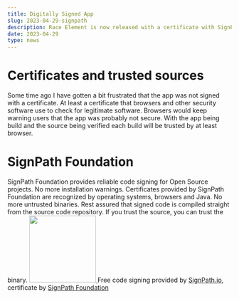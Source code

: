 ```yaml
---
title: Digitally Signed App
slug: 2023-04-29-signpath
description: Race Element is now released with a certificate with SignPath
date: 2023-04-29 
type: news 
---
```


# Certificates and trusted sources
Some time ago I have gotten a bit frustrated that the app was not signed with a certificate. At least a certificate that browsers and other security software use to check for legitimate software.
Browsers would keep warning users that the app was probably not secure.
With the app being build and the source being verified each build will be trusted by at least browser.

# SignPath Foundation
SignPath Foundation provides reliable code signing for Open Source projects.
No more installation warnings. Certificates provided by SignPath Foundation are recognized by operating systems, browsers and Java.
No more untrusted binaries. Rest assured that signed code is compiled straight from the source code repository. If you trust the source, you can trust the binary.
<a href="https://www.signpath.io">
    <img src="https://about.signpath.io/assets/signpath-logo.svg" width="150">
</a>
Free code signing provided by [SignPath.io](https://signpath.io?utm_source=foundation&utm_medium=github&utm_campaign=race-element), certificate by [SignPath Foundation](https://signpath.org?utm_source=foundation&utm_medium=github&utm_campaign=race-element)



